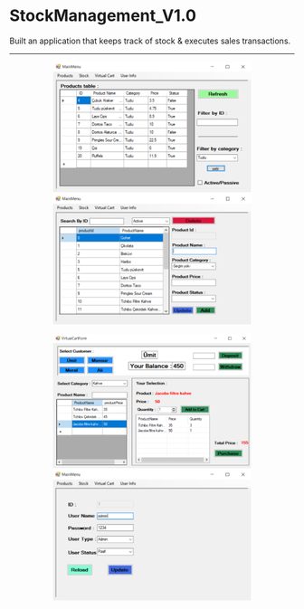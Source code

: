 # StockManagement_V1.0
Built an application that keeps track of stock & executes sales transactions.
<hr>
<p align="center">
  <img src="/StockManagementApp_ss/2.png" width="350" title="hover text">
  <img src="/StockManagementApp_ss/3.png" width="350" alt="accessibility text">
</p>
<p align="center">
  <img src="/StockManagementApp_ss/4.png" width="350" title="hover text">
  <img src="/StockManagementApp_ss/5.png" width="350" alt="accessibility text">
</p>
